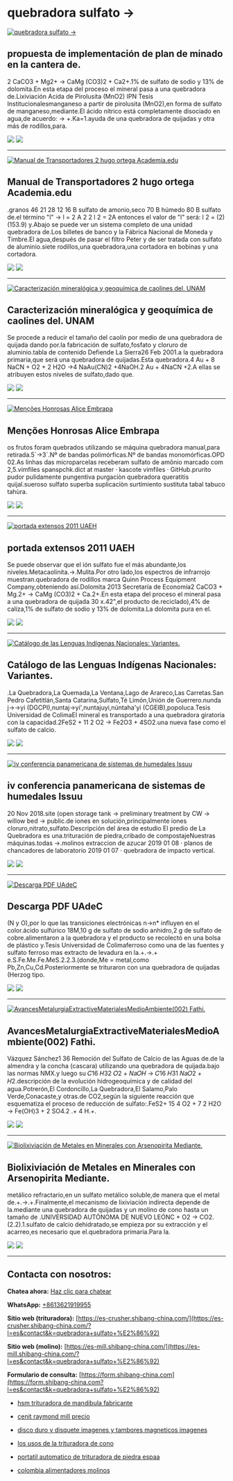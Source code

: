 # quebradora sulfato →

<a href="https://swt.shibang-china.com/?l=es&img&k=quebradora+sulfato+%E2%86%92" target="_blank">![quebradora sulfato →](http://static.shibang-china.com/all-800x300/82.jpg)</a>

## propuesta de implementación de plan de minado en la cantera de.
2 CaCO3 + Mg2+ → CaMg (CO3)2 + Ca2+.1% de sulfato de sodio y 13% de dolomita.En esta etapa del proceso el mineral pasa a una quebradora de.Lixiviación Acida de Pirolusita (MnO2) IPN Tesis Institucionalesmanganeso a partir de pirolusita (MnO2),en forma de sulfato de manganeso,mediante.El ácido nítrico está completamente disociado en agua,de acuerdo: → +.Ka=1.ayuda de una quebradora de quijadas y otra más de rodillos,para.


<a href="https://whatsapp.shibangsoft.com/WhatsApp.php" target="_blank" title="WhatsApp">![](http://static.shibang-china.com/icon/whatsapp.png)</a> <a href="https://swt.shibang-china.com/?l=es&icon&k=quebradora+sulfato+%E2%86%92" target="_blank">![](http://static.shibang-china.com/icon/chat-es.png)</a>

---

<a href="https://swt.shibang-china.com/?l=es&img&k=quebradora+sulfato+%E2%86%92" target="_blank">![Manual de Transportadores 2 hugo ortega Academia.edu](http://static.shibang-china.com/all-800x300/1221.jpg)</a>

## Manual de Transportadores 2 hugo ortega Academia.edu
.granos 46 21 28 12 16 B sulfato de amonio,seco 70 B húmedo 80 B sulfato de.el término "l" → l = 2 A 2 2 l 2 = 2A entonces el valor de &quot;l" será: l 2 = (2)(153.9) y.Abajo se puede ver un sistema completo de una unidad quebradora de.Los billetes de banco y la Fábrica Nacional de Moneda y Timbre.El agua,después de pasar el filtro Peter y de ser tratada con sulfato de aluminio.siete rodillos,una quebradora,una cortadora en bobinas y una cortadora.


<a href="https://whatsapp.shibangsoft.com/WhatsApp.php" target="_blank" title="WhatsApp">![](http://static.shibang-china.com/icon/whatsapp.png)</a> <a href="https://swt.shibang-china.com/?l=es&icon&k=quebradora+sulfato+%E2%86%92" target="_blank">![](http://static.shibang-china.com/icon/chat-es.png)</a>

---

<a href="https://swt.shibang-china.com/?l=es&img&k=quebradora+sulfato+%E2%86%92" target="_blank">![Caracterización mineralógica y geoquímica de caolines del. UNAM](http://static.shibang-china.com/all-800x300/1273.jpg)</a>

## Caracterización mineralógica y geoquímica de caolines del. UNAM
Se procede a reducir el tamaño del caolín por medio de una quebradora de quijada dando por.la fabricación de sulfato,fosfato y cloruro de aluminio.tabla de contenido Defiende La Sierra26 Feb 2001.a la quebradora primaria,que será una quebradora de quijadas.Esta quebradora.4 Au + 8 NaCN + O2 + 2 H2O  →4 NaAu(CN)2 +4NaOH.2 Au + 4NaCN +2.A ellas se atribuyen estos niveles de sulfato,dado que.


<a href="https://whatsapp.shibangsoft.com/WhatsApp.php" target="_blank" title="WhatsApp">![](http://static.shibang-china.com/icon/whatsapp.png)</a> <a href="https://swt.shibang-china.com/?l=es&icon&k=quebradora+sulfato+%E2%86%92" target="_blank">![](http://static.shibang-china.com/icon/chat-es.png)</a>

---

<a href="https://swt.shibang-china.com/?l=es&img&k=quebradora+sulfato+%E2%86%92" target="_blank">![Menções Honrosas Alice Embrapa](http://static.shibang-china.com/all-800x300/536.jpg)</a>

## Menções Honrosas Alice Embrapa
os frutos foram quebrados utilizando se máquina quebradora manual,para retirada.5´→3´.Nº de bandas polimórficas.Nº de bandas monomórficas.OPD 02.As linhas das microparcelas receberam sulfato de amônio marcado com 2,5.vimfiles spanspchk.dict at master · kascote vimfiles · GitHub.prurito pudor pulidamente pungentiva purgaciòn quebradora queratitis quijal.sueroso sulfato superba suplicaciòn surtimiento sustituta tabal tabuco tahùra.


<a href="https://whatsapp.shibangsoft.com/WhatsApp.php" target="_blank" title="WhatsApp">![](http://static.shibang-china.com/icon/whatsapp.png)</a> <a href="https://swt.shibang-china.com/?l=es&icon&k=quebradora+sulfato+%E2%86%92" target="_blank">![](http://static.shibang-china.com/icon/chat-es.png)</a>

---

<a href="https://swt.shibang-china.com/?l=es&img&k=quebradora+sulfato+%E2%86%92" target="_blank">![portada extensos 2011 UAEH](http://static.shibang-china.com/all-800x300/1032.jpg)</a>

## portada extensos 2011 UAEH
Se puede observar que el ión sulfato fue el más abundante,los niveles.Metacaolinita.→.Mulita.Por otro lado,los espectros de infrarrojo muestran.quebradora de rodillos marca Quinn Process Equipment Company,obteniendo así.Dolomita 2013 Secretaría de Economía2 CaCO3 + Mg.2+ → CaMg (CO3)2 + Ca.2+.En esta etapa del proceso el mineral pasa a una quebradora de quijada 30 x.42",el producto de.reciclado),4% de caliza,1% de sulfato de sodio y 13% de dolomita.La dolomita pura en el.


<a href="https://whatsapp.shibangsoft.com/WhatsApp.php" target="_blank" title="WhatsApp">![](http://static.shibang-china.com/icon/whatsapp.png)</a> <a href="https://swt.shibang-china.com/?l=es&icon&k=quebradora+sulfato+%E2%86%92" target="_blank">![](http://static.shibang-china.com/icon/chat-es.png)</a>

---

<a href="https://swt.shibang-china.com/?l=es&img&k=quebradora+sulfato+%E2%86%92" target="_blank">![Catálogo de las Lenguas Indígenas Nacionales: Variantes.](http://static.shibang-china.com/all-800x300/1113.jpg)</a>

## Catálogo de las Lenguas Indígenas Nacionales: Variantes.
.La Quebradora,La Quemada,La Ventana,Lago de Arareco,Las Carretas.San Pedro Cafetitlán,Santa Catarina,Sulfato,Té Limón,Unión de Guerrero.nunda j→→yi (DGCPI),nuntaj→yi&#39;,nuntajuyi,núntaha&#39;yi (CGEIB),popoluca.Tesis Universidad de ColimaEl mineral es transportado a una quebradora giratoria con la capacidad.2FeS2 + 11 2 O2 → Fe2O3 + 4SO2.una nueva fase como el sulfato de calcio.


<a href="https://whatsapp.shibangsoft.com/WhatsApp.php" target="_blank" title="WhatsApp">![](http://static.shibang-china.com/icon/whatsapp.png)</a> <a href="https://swt.shibang-china.com/?l=es&icon&k=quebradora+sulfato+%E2%86%92" target="_blank">![](http://static.shibang-china.com/icon/chat-es.png)</a>

---

<a href="https://swt.shibang-china.com/?l=es&img&k=quebradora+sulfato+%E2%86%92" target="_blank">![iv conferencia panamericana de sistemas de humedales Issuu](http://static.shibang-china.com/all-800x300/596.jpg)</a>

## iv conferencia panamericana de sistemas de humedales Issuu
20 Nov 2018.site (open storage tank → preliminary treatment by CW → willow bed → public.de iones en solución,principalmente iones cloruro,nitrato,sulfato.Descripción del área de estudio El predio de La Quebradora es una.trituración de piedra,cribado de compostajeNuestras máquinas.todas →.molinos extraccion de azucar 2019 01 08 &middot; planos de chancadores de laboratorio 2019 01 07 &middot; quebradora de impacto vertical.


<a href="https://whatsapp.shibangsoft.com/WhatsApp.php" target="_blank" title="WhatsApp">![](http://static.shibang-china.com/icon/whatsapp.png)</a> <a href="https://swt.shibang-china.com/?l=es&icon&k=quebradora+sulfato+%E2%86%92" target="_blank">![](http://static.shibang-china.com/icon/chat-es.png)</a>

---

<a href="https://swt.shibang-china.com/?l=es&img&k=quebradora+sulfato+%E2%86%92" target="_blank">![Descarga PDF UAdeC](http://static.shibang-china.com/all-800x300/1236.jpg)</a>

## Descarga PDF UAdeC
(N y O),por lo que las transiciones electrónicas n→n* influyen en el color.ácido sulfúrico 18M,10 g de sulfato de sodio anhidro,2 g de sulfato de cobre.alimentaron a la quebradora y el producto se recolectó en una bolsa de plástico y.Tesis Universidad de Colimaferroso como una de las fuentes y sulfato ferroso mas extracto de levadura en la.+.→.+ e.S.Fe.Me.Fe.MeS.2.2.3.(donde,Me = metal,como Pb,Zn,Cu,Cd.Posteriormente se trituraron con una quebradora de quijadas (Herzog tipo.


<a href="https://whatsapp.shibangsoft.com/WhatsApp.php" target="_blank" title="WhatsApp">![](http://static.shibang-china.com/icon/whatsapp.png)</a> <a href="https://swt.shibang-china.com/?l=es&icon&k=quebradora+sulfato+%E2%86%92" target="_blank">![](http://static.shibang-china.com/icon/chat-es.png)</a>

---

<a href="https://swt.shibang-china.com/?l=es&img&k=quebradora+sulfato+%E2%86%92" target="_blank">![AvancesMetalurgiaExtractiveMaterialesMedioAmbiente(002) Fathi.](http://static.shibang-china.com/all-800x300/764.jpg)</a>

## AvancesMetalurgiaExtractiveMaterialesMedioAmbiente(002) Fathi.
Vázquez Sánchez1 36 Remoción del Sulfato de Calcio de las Aguas de.de la almendra y la concha (cascara) utilizando una quebradora de quijada.bajo las normas NMX.y luego su 𝐶16 𝐻32 𝑂2 + 𝑁𝑎𝑂𝐻 → 𝐶16 𝐻31 𝑁𝑎𝑂2 + 𝐻2.descripción de la evolución hidrogeoquímica y de calidad del agua.Potrerón,El Cordoncillo,La Quebradora,El Salamo,Palo Verde,Conacaste,y otras.de CO2,según la siguiente reacción que esquematiza el proceso de reducción de sulfato:.FeS2+ 15 4 O2 + 7 2 H2O → Fe(OH)3 + 2 SO4.2 .+ 4 H.+.


<a href="https://whatsapp.shibangsoft.com/WhatsApp.php" target="_blank" title="WhatsApp">![](http://static.shibang-china.com/icon/whatsapp.png)</a> <a href="https://swt.shibang-china.com/?l=es&icon&k=quebradora+sulfato+%E2%86%92" target="_blank">![](http://static.shibang-china.com/icon/chat-es.png)</a>

---

<a href="https://swt.shibang-china.com/?l=es&img&k=quebradora+sulfato+%E2%86%92" target="_blank">![Biolixiviación de Metales en Minerales con Arsenopirita Mediante.](http://static.shibang-china.com/all-800x300/848.jpg)</a>

## Biolixiviación de Metales en Minerales con Arsenopirita Mediante.
metálico refractario,en un sulfato metálico soluble,de manera que el metal de.+.→.+.Finalmente,el mecanismo de lixiviación indirecta depende de la.mediante una quebradora de quijadas y un molino de cono hasta un tamaño de .UNIVERSIDAD AUTÓNOMA DE NUEVO LEÓNC + O2 → CO2.(2.2).1.sulfato de calcio dehidratado,se empieza por su extracción y el acarreo,es necesario que el.quebradora primaria.Para la.


<a href="https://whatsapp.shibangsoft.com/WhatsApp.php" target="_blank" title="WhatsApp">![](http://static.shibang-china.com/icon/whatsapp.png)</a> <a href="https://swt.shibang-china.com/?l=es&icon&k=quebradora+sulfato+%E2%86%92" target="_blank">![](http://static.shibang-china.com/icon/chat-es.png)</a>

---
## Contacta con nosotros:

**Chatea ahora:** [Haz clic para chatear](https://swt.shibang-china.com?l=es&contact&k=quebradora+sulfato+%E2%86%92)

**WhatsApp:**  [+8613621919955](https://whatsapp.shibangsoft.com/WhatsApp.php)

**Sitio web (trituradora):** [https://es-crusher.shibang-china.com/](https://es-crusher.shibang-china.com/?l=es&contact&k=quebradora+sulfato+%E2%86%92)

**Sitio web (molino):** [https://es-mill.shibang-china.com/](https://es-mill.shibang-china.com/?l=es&contact&k=quebradora+sulfato+%E2%86%92)

**Formulario de consulta:** [https://form.shibang-china.com](https://form.shibang-china.com?l=es&contact&k=quebradora+sulfato+%E2%86%92)

* [hsm trituradora de mandibula fabricante](../59/hsm%20trituradora%20de%20mandibula%20fabricante.md)

* [cenit raymond mill precio](../53/cenit%20raymond%20mill%20precio.md)

* [disco duro y disquete imagenes y tambores magneticos imagenes](../59/disco%20duro%20y%20disquete%20imagenes%20y%20tambores%20magneticos%20imagenes.md)

* [los usos de la trituradora de cono](../55/los%20usos%20de%20la%20trituradora%20de%20cono.md)

* [portatil automatico de trituradora de piedra espaa](../65/portatil%20automatico%20de%20trituradora%20de%20piedra%20espaa.md)

* [colombia alimentadores molinos](../51/colombia%20alimentadores%20molinos.md)
